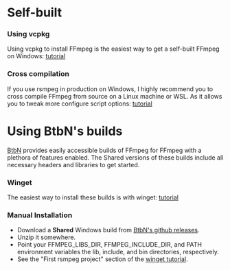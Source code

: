 # Self-built

### Using vcpkg
Using vcpkg to install FFmpeg is the easiest way to get a self-built FFmpeg on Windows: [tutorial](./vcpkg.md)

### Cross compilation
If you use rsmpeg in production on Windows, I highly recommend you to cross compile FFmpeg from source on a Linux machine or WSL. As it allows you to tweak more configure script options: [tutorial](./source-build.md)

# Using BtbN's builds
[BtbN](https://github.com/BtbN/FFmpeg-Builds) provides easily accessible builds of FFmpeg for FFmpeg with a plethora of features enabled. The Shared versions of these builds include all necessary headers and libraries to get started.

### Winget
The easiest way to install these builds is with winget: [tutorial](./winget.md)

### Manual Installation
- Download a **Shared** Windows build from [BtbN's github releases](https://github.com/BtbN/FFmpeg-Builds/releases).
- Unzip it somewhere.
- Point your FFMPEG_LIBS_DIR, FFMPEG_INCLUDE_DIR, and PATH environment variables the lib, include, and bin directories, respectively.
- See the "First rsmpeg project" section of the [winget tutorial](./winget.md).
